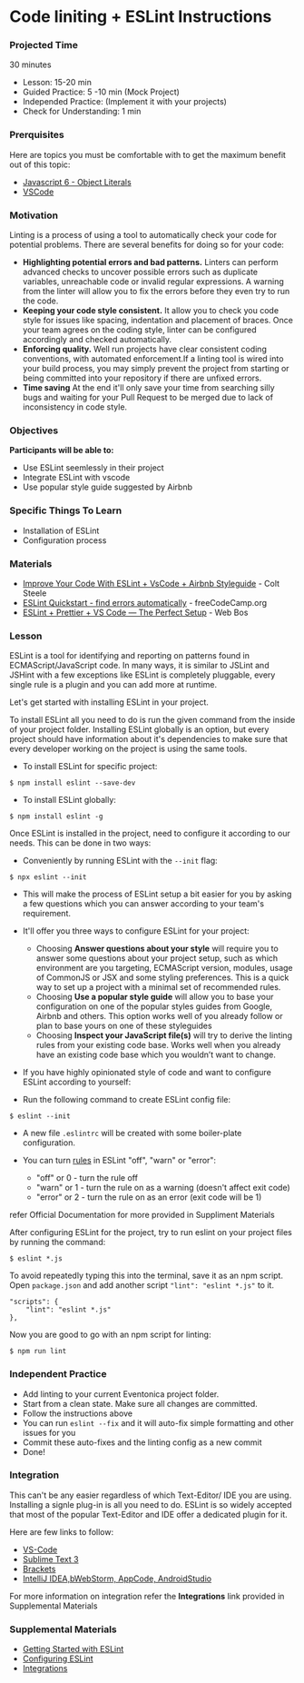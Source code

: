 
# Code liniting + ESLint Instructions

### Projected Time
30 minutes

- Lesson: 15-20 min
- Guided Practice: 5 -10 min (Mock Project)
- Independed Practice: (Implement it with your projects)
- Check for Understanding: 1 min

### Prerquisites

Here are topics you must be comfortable with to get the maximum benefit out of this topic:

-  [Javascript 6 - Object Literals](https://github.com/Techtonica/curriculum/blob/master/javascript/javascript-6-object-literals.md)
- [VSCode](https://github.com/Techtonica/curriculum/blob/master/vs-code/vscode.md)

### Motivation

Linting is a process of using a tool to automatically check your code for potential problems. There are several benefits for doing so for your code:

-  **Highlighting potential errors and bad patterns.** Linters can perform advanced checks to uncover possible errors such as duplicate variables, unreachable code or invalid regular expressions. A warning from the linter will allow you to fix the errors before they even try to run the code.
-  **Keeping your code style consistent.** It allow you to check you code style for issues like spacing, indentation and placement of braces. Once your team agrees on the coding style, linter can be configured accordingly and checked automatically.
-  **Enforcing quality.** Well run projects have clear consistent coding conventions, with automated enforcement.If a linting tool is wired into your build process, you may simply prevent the project from starting or being committed into your repository if there are unfixed errors.
-  **Time saving** At the end it'll only save your time from searching silly bugs and waiting for your Pull Request to be merged due to lack of inconsistency in code style.

### Objectives

**Participants will be able to:**

- Use ESLint seemlessly in their project
- Integrate ESLint with vscode
- Use popular style guide suggested by Airbnb
  

### Specific Things To Learn

- Installation of ESLint
- Configuration process

### Materials

-  [Improve Your Code With ESLint + VsCode + Airbnb Styleguide](https://www.youtube.com/watch?v=mfGkKlMDfwQ&t=253s) - Colt Steele
-  [ESLint Quickstart - find errors automatically](https://www.youtube.com/watch?v=qhuFviJn-es) - freeCodeCamp.org
-  [ESLint + Prettier + VS Code — The Perfect Setup](https://www.youtube.com/watch?v=lHAeK8t94as) - Web Bos


### Lesson

ESLint is a tool for identifying and reporting on patterns found in ECMAScript/JavaScript code. In many ways, it is similar to JSLint and JSHint with a few exceptions like ESLint is completely pluggable, every single rule is a plugin and you can add more at runtime.


Let's get started with installing ESLint in your project.

To install ESLint all you need to do is run the given command from the inside of your project folder. Installing ESLint globally is an option, but every project should have information about it's dependencies to make sure that every developer working on the project is using the same tools.
  
- To install ESLint for specific project:

```
$ npm install eslint --save-dev
```

- To install ESLint globally:

```
$ npm install eslint -g
```

Once ESLint is installed in the project, need to configure it according to our needs. This can be done in two ways:


- Conveniently by running ESLint with the `--init` flag:

```
$ npx eslint --init
```

- This will make the process of ESLint setup a bit easier for you by asking a few questions which you can answer according to your team's requirement.

- It'll offer you three ways to configure ESLint for your project:
	- Choosing **Answer questions about your style** will require you to answer some questions about your project setup, such as which environment are you targeting, ECMAScript version, modules, usage of CommonJS or JSX and some styling preferences. This is a quick way to set up a project with a minimal set of recommended rules.
	- Choosing **Use a popular style guide** will allow you to base your configuration on one of the popular styles guides from Google, Airbnb and others. This option works well of you already follow or plan to base yours on one of these styleguides
	- Choosing **Inspect your JavaScript file(s)** will try to derive the linting rules from your existing code base. Works well when you already have an existing code base which you wouldn’t want to change.

- If you have highly opinionated style of code and want to configure ESLint according to yourself:
- Run the following command to create ESLint config file:

```
$ eslint --init
```

- A new file `.eslintrc` will be created with some boiler-plate configuration.
- You can turn [rules](https://eslint.org/docs/rules/) in ESLint "off", "warn" or "error":

	- "off" or 0 - turn the rule off
	- "warn" or 1 - turn the rule on as a warning (doesn't affect exit code)
	- "error" or 2 - turn the rule on as an error (exit code will be 1)

refer Official Documentation for more provided in Suppliment Materials

After configuring ESLint for the project, try to run eslint on your project files by running the command:

```
$ eslint *.js
```

To avoid repeatedly typing this into the terminal, save it as an npm script. Open `package.json` and add another script `"lint": "eslint *.js"` to it.

```
"scripts": {
	"lint": "eslint *.js"
},
```

Now you are good to go with an npm script for linting:
```
$ npm run lint
```

### Independent Practice

- Add linting to your current Eventonica project folder. 
- Start from a clean state. Make sure all changes are committed.
- Follow the instructions above
- You can run `eslint --fix` and it will auto-fix simple formatting and other issues for you
- Commit these auto-fixes and the linting config as a new commit
- Done!

### Integration

This can't be any easier regardless of which Text-Editor/ IDE you are using. Installing a signle plug-in is all you need to do. ESLint is so widely accepted that most of the popular Text-Editor and IDE offer a dedicated plugin for it.

  
Here are few links to follow:

-  [VS-Code](https://marketplace.visualstudio.com/items?itemName=dbaeumer.vscode-eslint)
-  [Sublime Text 3](https://github.com/SublimeLinter/SublimeLinter-eslint)
-  [Brackets](https://github.com/brackets-userland/brackets-eslint)
-  [IntelliJ IDEA,bWebStorm, AppCode, AndroidStudio](https://plugins.jetbrains.com/plugin/7494-eslint)

For more information on integration refer the **Integrations** link provided in Supplemental Materials

### Supplemental Materials

-  [Getting Started with ESLint](https://eslint.org/docs/user-guide/getting-started)
-  [Configuring ESLint](https://eslint.org/docs/user-guide/configuring#top)
-  [Integrations](https://eslint.org/docs/user-guide/integrations)
